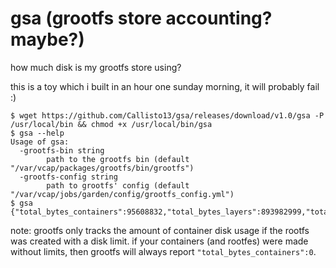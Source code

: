 # gsa (grootfs store accounting? maybe?)
how much disk is my grootfs store using?

this is a toy which i built in an hour one sunday morning, it will probably fail :)

```
$ wget https://github.com/Callisto13/gsa/releases/download/v1.0/gsa -P /usr/local/bin && chmod +x /usr/local/bin/gsa
$ gsa --help
Usage of gsa:
  -grootfs-bin string
        path to the grootfs bin (default "/var/vcap/packages/grootfs/bin/grootfs")
  -grootfs-config string
        path to grootfs' config (default "/var/vcap/jobs/garden/config/grootfs_config.yml")
$ gsa
{"total_bytes_containers":95608832,"total_bytes_layers":893982999,"total_bytes_active_layers":893982999}
```

note: grootfs only tracks the amount of container disk usage if the rootfs was created with a disk limit. if your containers (and rootfes) were made without limits, then grootfs will always report `"total_bytes_containers":0`.
